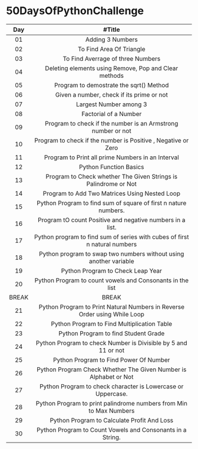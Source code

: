 # 50DaysOfPythonChallenge

|  Day  |                                   #Title                                   |
| :---: | :------------------------------------------------------------------------: |
|  01   |                              Adding 3 Numbers                              |
|  02   |                          To Find Area Of Triangle                          |
|  03   |                     To Find Averrage of three Numbers                      |
|  04   |           Deleting elements using Remove, Pop and Clear methods            |
|  05   |                  Program to demostrate the sqrt() Method                   |
|  06   |                 Given a number, check if its prime or not                  |
|  07   |                           Largest Number among 3                           |
|  08   |                           Factorial of a Number                            |
|  09   |        Program to check if the number is an Armstrong number or not        |
|  10   |       Program to check if the number is Positive , Negative or Zero        |
|  11   |             Program to Print all prime Numbers in an Interval              |
|  12   |                           Python Function Basics                           |
|  13   |      Program to Check whether The Given Strings is Palindrome or Not       |
|  14   |               Program to Add Two Matrices Using Nested Loop                |
|  15   |      Python Program to find sum of square of first n nature numbers.       |
|  16   |         Program tO count Positive and negative numbers in a list.          |
|  17   | Python program to find sum of series with cubes of first n natural numbers |
|  18   |     Python program to swap two numbers without using another variable      |
|  19   |                     Python Program to Check Leap Year                      |
|  20   |         Python Program to count vowels and Consonants in the list          |
| BREAK |                                   BREAK                                    |
|  21   | Python Program to Print Natural Numbers in Reverse Order using While Loop  |
|  22   |                Python Program to Find Multiplication Table                 |
|  23   |                    Python Program to find Student Grade                    |
|  24   |       Python Program to check Number is Divisible by 5 and 11 or not       |
|  25   |                   Python Program to Find Power Of Number                   |
|  26   |      Python Program Check Whether The Given Number is Alphabet or Not      |
|  27   |        Python Program to check character is Lowercase or Uppercase.        |
|  28   |     Python Program to print palindrome numbers from Min to Max Numbers     |
|  29   |                Python Program to Calculate Profit And Loss                 |
|  30   |         Python Program to Count Vowels and Consonants in a String.         |
